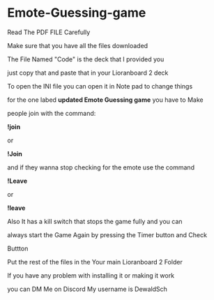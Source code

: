 # Emote-Guessing-game

Read The PDF FILE Carefully

Make sure that you have all the files downloaded

The File Named "Code" is the deck that I provided you 

just copy that and paste that in your Lioranboard 2 deck

To open the INI file you can open it in Note pad to change things

for the one labed **updated Emote Guessing game** you have to Make

people join with the command:

**!join**

or 

**!Join**

and if they wanna stop checking for the emote use the command

**!Leave**

or

**!leave**

Also It has a kill switch that stops the game fully and you can

always start the Game Again by pressing the Timer button and Check

Buttton

Put the rest of the files in the Your main Lioranboard 2 Folder

If you have any problem with installing it or making it work 

you can DM Me on Discord My username is DewaldSch
